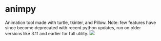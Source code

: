 # animpy
Animation tool made with turtle, tkinter, and Pillow. Note: few features have since become deprecated with recent python updates, run on older versions like 3.11 and earlier for full utility.
![](recording/animpy.gif)
